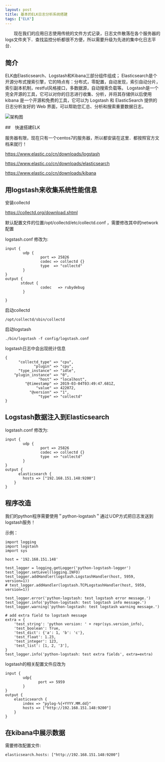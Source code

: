 ```yaml
---
layout: post
title: 基本的ELK日志分析系统搭建
tags: ["ELK"]
---
```


　　现在我们的应用日志使用传统的文件方式记录，日志文件散落在各个服务器的logs文件夹下．查找监控分析都很不方便，所以需要升级为先进的集中化日志平台．

## 简介
ELK由Elasticsearch、Logstash和Kibana三部分组件组成；
Elasticsearch是个开源分布式搜索引擎，它的特点有：分布式，零配置，自动发现，索引自动分片，索引副本机制，restful风格接口，多数据源，自动搜索负载等。
Logstash是一个完全开源的工具，它可以对你的日志进行收集、分析，并将其存储供以后使用
kibana 是一个开源和免费的工具，它可以为 Logstash 和 ElasticSearch 提供的日志分析友好的 Web 界面，可以帮助您汇总、分析和搜索重要数据日志。

![架构图](/static/img／2019/elkjg.jpeg)

##　快速搭建ELK

服务器有限，现在只有一个centos7的服务器，所以都安装在这里．都按照官方文档来就行！

https://www.elastic.co/cn/downloads/logstash

https://www.elastic.co/cn/downloads/elasticsearch

https://www.elastic.co/cn/downloads/kibana

## 用logstash来收集系统性能信息

安装collectd

https://collectd.org/download.shtml

默认配置文件的位置/opt/collectd/etc/collectd.conf ，需要修改其中的network配置

logstash.conf 修改为:
~~~
input {
        udp {
                port => 25826
                codec => collectd {}
                type  => "collectd"
        }
}
output {
       stdout {
                codec   => rubydebug
        }

}
~~~

启动collectd
~~~
/opt/collectd/sbin/collectd
~~~

启动logstash
~~~
./bin/logstash -f config/logstash.conf 
~~~

logstash日志中会出现统计信息
~~~
{
      "collectd_type" => "cpu",
             "plugin" => "cpu",
      "type_instance" => "idle",
    "plugin_instance" => "0",
               "host" => "localhost",
         "@timestamp" => 2019-03-04T03:49:47.681Z,
              "value" => 422072,
           "@version" => "1",
               "type" => "collectd"
}
~~~
## Logstash数据注入到Elasticsearch

logstash.conf 修改为:
~~~
input {
        udp {
                port => 25826
                codec => collectd {}
                type  => "collectd"
        }
}
output {
      elasticsearch {
        hosts => ["192.168.151.148:9200"]
    }
}
~~~


## 程序改造

我们的python程序需要使用＂python-logstash＂通过ＵDP方式把日志发送到logstash服务！

示例：
~~~
import logging
import logstash
import sys

host = '192.168.151.148'

test_logger = logging.getLogger('python-logstash-logger')
test_logger.setLevel(logging.INFO)
test_logger.addHandler(logstash.LogstashHandler(host, 5959, version=1))
# test_logger.addHandler(logstash.TCPLogstashHandler(host, 5959, version=1))

test_logger.error('python-logstash: test logstash error message.')
test_logger.info('python-logstash: test logstash info message.')
test_logger.warning('python-logstash: test logstash warning message.')

# add extra field to logstash message
extra = {
    'test_string': 'python version: ' + repr(sys.version_info),
    'test_boolean': True,
    'test_dict': {'a': 1, 'b': 'c'},
    'test_float': 1.23,
    'test_integer': 123,
    'test_list': [1, 2, '3'],
}
test_logger.info('python-logstash: test extra fields', extra=extra)
~~~

logstash的相关配置文件应改为
~~~
input {
        udp{
               port => 5959 
        }
} 
output {
    elasticsearch {
        index => "pylog-%{+YYYY.MM.dd}"
        hosts => ["http://192.168.151.148:9200"]
    }
}
~~~
## 在kibana中展示数据

需要修改配置文件:
~~~
elasticsearch.hosts: ["http://192.168.151.148:9200"]
~~~


